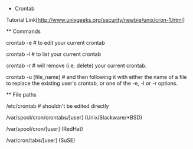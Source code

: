 * Crontab

Tutorial Link[http://www.unixgeeks.org/security/newbie/unix/cron-1.html]

** Commands

crontab -e # to edit your current crontab

crontab -l # to list your current crontab

crontab -r # will remove (i.e. delete) your current crontab.

crontab -u [file_name] # and then following it with either the name of a file to replace the existing user's crontab, or one of the -e, -l or -r options.

** File paths

/etc/crontab # shouldn't be edited directly

/var/spool/cron/crontabs/[user] (Unix/Slackware/*BSD)

/var/spool/cron/[user] (RedHat)

/var/cron/tabs/[user] (SuSE)